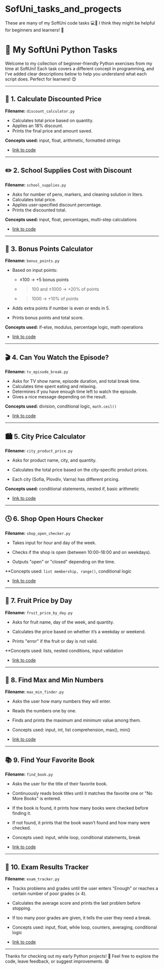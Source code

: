 # SofUni_tasks_and_progects
These are many of my SoftUni code tasks 💻📘   I think they might be helpful for beginners and learners! 🚀

# 📘 My SoftUni Python Tasks

Welcome to my collection of beginner-friendly Python exercises from my time at SoftUni! Each task covers a different concept in programming, and I’ve added clear descriptions below to help you understand what each script does. Perfect for learners! 😊

---

## 🧮 1. Calculate Discounted Price

**Filename:** `discount_calculator.py`

* Calculates total price based on quantity.
* Applies an 18% discount.
* Prints the final price and amount saved.

**Concepts used:** input, float, arithmetic, formatted strings

- [link to code](https://github.com/Daniel-Gamov/SofUni_tasks_and_progects/blob/main/SofUni_Codes/discount_calcolator.py)

---

## ✏️ 2. School Supplies Cost with Discount

**Filename:** `school_supplies.py`

* Asks for number of pens, markers, and cleaning solution in liters.
* Calculates total price.
* Applies user-specified discount percentage.
* Prints the discounted total.

**Concepts used:** input, float, percentages, multi-step calculations

- [link to code](https://github.com/Daniel-Gamov/SofUni_tasks_and_progects/blob/main/SofUni_Codes/school_supplies.py)

---

## 🎁 3. Bonus Points Calculator

**Filename:** `bonus_points.py`

* Based on input points:

  * ≤100 → +5 bonus points
  * > 100 and ≤1000 → +20% of points
  * > 1000 → +10% of points
* Adds extra points if number is even or ends in 5.
* Prints bonus points and total score.

**Concepts used:** if-else, modulus, percentage logic, math operations

- [link to code](https://github.com/Daniel-Gamov/SofUni_tasks_and_progects/blob/main/SofUni_Codes/bonus_points.py)

---

## 🎬 4. Can You Watch the Episode?

**Filename:** `tv_episode_break.py`

* Asks for TV show name, episode duration, and total break time.
* Calculates time spent eating and relaxing.
* Determines if you have enough time left to watch the episode.
* Gives a nice message depending on the result.

**Concepts used:** division, conditional logic, `math.ceil()`

- [link to code](https://github.com/Daniel-Gamov/SofUni_tasks_and_progects/blob/main/SofUni_Codes/tv_episode_break.py)

---

## 🏙️ 5. City Price Calculator
**Filename:** `city_product_price.py`

* Asks for product name, city, and quantity.

* Calculates the total price based on the city-specific product prices.

* Each city (Sofia, Plovdiv, Varna) has different pricing.

**Concepts used:** conditional statements, nested if, basic arithmetic

- [link to code](https://github.com/Daniel-Gamov/SofUni_tasks_and_progects/blob/main/SofUni_Codes/city_prise_calculator.py)

---

## 🕓 6. Shop Open Hours Checker
**Filename:** `shop_open_checker.py`

* Takes input for hour and day of the week.

* Checks if the shop is open (between 10:00–18:00 and on weekdays).

* Outputs "open" or "closed" depending on the time.

**Concepts used: `list membership, range()`, conditional logic

- [link to code](https://github.com/Daniel-Gamov/SofUni_tasks_and_progects/blob/main/SofUni_Codes/shop_open_checker.py)

---

## 🍍 7. Fruit Price by Day
**Filename:** `fruit_price_by_day.py`

* Asks for fruit name, day of the week, and quantity.

* Calculates the price based on whether it’s a weekday or weekend.

* Prints "error" if the fruit or day is not valid.

**Concepts used: lists, nested conditions, input validation

- [link to code](https://github.com/Daniel-Gamov/SofUni_tasks_and_progects/blob/main/SofUni_Codes/fruit_price_by_day.py)

---

## 🔢 8. Find Max and Min Numbers
**Filename:** `max_min_finder.py`

* Asks the user how many numbers they will enter.

* Reads the numbers one by one.

* Finds and prints the maximum and minimum value among them.

* Concepts used: input, int, list comprehension, max(), min()

- [link to code](https://github.com/Daniel-Gamov/SofUni_tasks_and_progects/blob/main/SofUni_Codes/max_min_finder.py)

---

## 📚 9. Find Your Favorite Book
**Filename:** `find_book.py`

* Asks the user for the title of their favorite book.

* Continuously reads book titles until it matches the favorite one or "No More Books" is entered.

* If the book is found, it prints how many books were checked before finding it.

* If not found, it prints that the book wasn’t found and how many were checked.

* Concepts used: input, while loop, conditional statements, break

- [link to code](https://github.com/Daniel-Gamov/SofUni_tasks_and_progects/blob/main/SofUni_Codes/find_book.py)

---

## 🧠 10. Exam Results Tracker
**Filename:** `exam_tracker.py`

* Tracks problems and grades until the user enters "Enough" or reaches a certain number of poor grades (≤ 4).

* Calculates the average score and prints the last problem before stopping.

* If too many poor grades are given, it tells the user they need a break.

* Concepts used: input, float, while loop, counters, averaging, conditional logic

- [link to code](https://github.com/Daniel-Gamov/SofUni_tasks_and_progects/blob/main/SofUni_Codes/exam_tracker.py)

---

Thanks for checking out my early Python projects! 🚀 Feel free to explore the code, leave feedback, or suggest improvements. 😄
